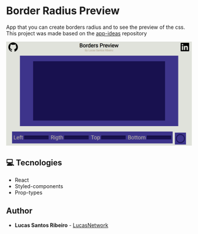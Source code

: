 # Border Radius Preview
App that you can create borders radius and to see the preview of the css. 
This project was made based on the [app-ideas](https://github.com/florinpop17/app-ideas) repository

![](.Github/images/home_web.png)

## 💻 Tecnologies
* React
* Styled-components
* Prop-types

## Author

* **Lucas Santos Ribeiro** - [LucasNetwork](https://github.com/lucasnetwork)
